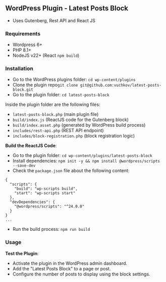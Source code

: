 ## WordPress Plugin - Latest Posts Block
- Uses Gutenberg, Rest API and React JS

### Requirements
- Wordpress 6+
- PHP 8.1+
- NodeJS v22+ (React `npm build`)

### Installation
- Go to the WordPress plugins folder: `cd wp-content/plugins` 
- Clone the plugin repo`git clone git@github.com:vuchkov/latest-posts-block.git`
- Go to the plugin folder: `cd latest-posts-block`

Inside the plugin folder are the following files:
- `latest-posts-block.php` (main plugin file)
- `build/index.js` (ReactJS code for the Gutenberg block)
- `build/index.asset.php` (generated by WordPress build process)
- `includes/rest-api.php` (REST API endpoint)
- `includes/block-registration.php` (block registration logic)

**Build the ReactJS Code**:
- Go to the plugin folder: `cd wp-content/plugins/latest-posts-block`
- Install dependencies: `npm init -y && npm install @wordpress/scripts --save-dev`
- Check the `package.json` file about the following content:
```
{
  "scripts": {
    "build": "wp-scripts build",
    "start": "wp-scripts start"
  },
  "devDependencies": {
    "@wordpress/scripts": "^24.0.0"
  }
}
...
```
- Run the build process: `npm run build`

### Usage

**Test the Plugin**:
- Activate the plugin in the WordPress admin dashboard.
- Add the "Latest Posts Block" to a page or post. 
- Configure the number of posts to display using the block settings.
